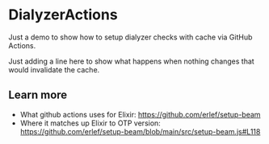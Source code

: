 # DialyzerActions

Just a demo to show how to setup dialyzer checks with cache via GitHub Actions. 

Just adding a line here to show what happens when nothing changes that would invalidate the cache.

## Learn more

  * What github actions uses for Elixir: https://github.com/erlef/setup-beam
  * Where it matches up Elixir to OTP version: https://github.com/erlef/setup-beam/blob/main/src/setup-beam.js#L118
